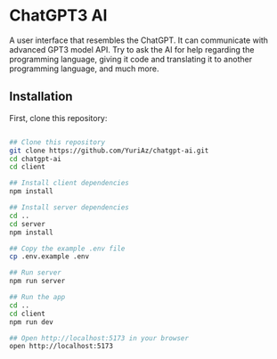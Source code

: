 # ChatGPT3 AI

A user interface that resembles the ChatGPT. It can communicate with advanced GPT3 model API. Try to ask the AI for help regarding the programming language, giving it code and translating it to another programming language, and much more.

## Installation

First, clone this repository:

```bash

## Clone this repository
git clone https://github.com/YuriAz/chatgpt-ai.git
cd chatgpt-ai
cd client

## Install client dependencies
npm install

## Install server dependencies
cd ..
cd server
npm install

## Copy the example .env file
cp .env.example .env

## Run server
npm run server

## Run the app
cd ..
cd client
npm run dev

## Open http://localhost:5173 in your browser
open http://localhost:5173

```
